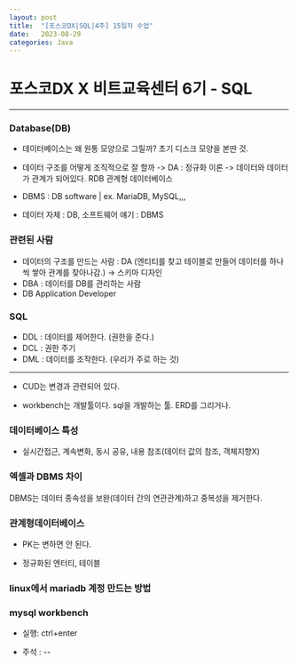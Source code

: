 ```yaml
---
layout: post
title:  "[포스코DX|SQL|4주] 15일차 수업"
date:   2023-08-29
categories: Java
---
```


# 포스코DX X 비트교육센터 6기 - SQL

---

### Database(DB)

- 데이터베이스는 왜 원통 모양으로 그릴까? 초기 디스크 모양을 본딴 것.

- 데이터 구조를 어떻게 조직적으로 잘 할까 -> DA : 정규화 이론 -> 데이터와 데이터가 관계가 되어있다. RDB 관계형 데이터베이스

- DBMS : DB software | ex. MariaDB, MySQL,,,
- 데이터 자체 : DB, 소프트웨어 얘기 : DBMS


### 관련된 사람 

- 데이터의 구조를 만드는 사람 : DA (엔티티를 찾고 테이블로 만들어 데이터를 하나씩 쌓아 관계를 찾아나감.) -> 스키마 디자인
- DBA : 데이터를 DB를 관리하는 사람
- DB Application Developer

### SQL

- DDL : 데이터를 제어한다. (권한을 준다.)
- DCL : 권한 주기
- DML : 데이터를 조작한다. (우리가 주로 하는 것)

---

- CUD는 변경과 관련되어 있다. 


- workbench는 개발툴이다. sql을 개발하는 툴. ERD를 그리거나.


### 데이터베이스 특성

- 실시간접근, 계속변화, 동시 공유, 내용 참조(데이터 값의 참조, 객체지향X)


### 엑셀과 DBMS 차이

DBMS는 데이터 종속성을 보완(데이터 간의 연관관계)하고 중복성을 제거한다. 



### 관계형데이터베이스

- PK는 변하면 안 된다.

- 정규화된 엔터티, 테이블




### linux에서 mariadb 계정 만드는 방법


### mysql workbench

- 실행: ctrl+enter

- 주석 : --






